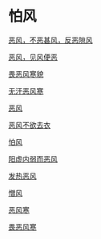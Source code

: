 # 怕风[恶风，不恶甚风，反恶隙风](https://www.gmzyjc.com/search/result?wd=恶风，不恶甚风，反恶隙风)[恶风，见风便恶](https://www.gmzyjc.com/search/result?wd=恶风，见风便恶)[畏恶风寒貌](https://www.gmzyjc.com/search/result?wd=畏恶风寒貌)[无汗恶风寒](https://www.gmzyjc.com/search/result?wd=无汗恶风寒)[恶风](https://www.gmzyjc.com/search/result?wd=恶风)[恶风不欲去衣](https://www.gmzyjc.com/search/result?wd=恶风不欲去衣)[怕风](https://www.gmzyjc.com/search/result?wd=怕风)[阳虚内弱而恶风](https://www.gmzyjc.com/search/result?wd=阳虚内弱而恶风)[发热恶风](https://www.gmzyjc.com/search/result?wd=发热恶风)[憎风](https://www.gmzyjc.com/search/result?wd=憎风)[恶风寒](https://www.gmzyjc.com/search/result?wd=恶风寒)[畏恶风寒](https://www.gmzyjc.com/search/result?wd=畏恶风寒)
